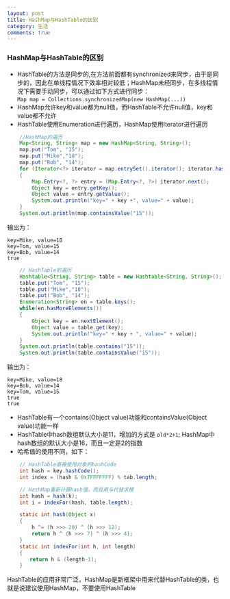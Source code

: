 ```yaml
---
layout: post
title: HashMap与HashTable的区别 
category: 生活
comments: true
---
```


### HashMap与HashTable的区别

* HashTable的方法是同步的,在方法前面都有synchronized来同步，由于是同步的，因此在单线程情况下效率相对较低；HashMap未经同步，在多线程情况下需要手动同步，可以通过如下方式进行同步：   
`Map map = Collections.synchronizedMap(new HashMap(...))`   
* HashMap允许key和value都为null值，而HashTable不允许null值，key和value都不允许   
* HashTable使用Enumeration进行遍历，HashMap使用Iterator进行遍历
```java
    //HashMap的遍历
    Map<String, String> map = new HashMap<String, String>();
    map.put("Tom", "15");  
    map.put("Mike","18");  
    map.put("Bob", "14");
    for (Iterator<?> iterator = map.entrySet().iterator(); iterator.hasNext();)
    {
        Map.Entry<?, ?> entry = (Map.Entry<?, ?>) iterator.next();
        Object key = entry.getKey();
        Object value = entry.getValue();			
        System.out.println("key=" + key +", value=" + value);
    }	
    System.out.println(map.containsValue("15"));
```
输出为：   
```
key=Mike, value=18
key=Tom, value=15
key=Bob, value=14
true
```
```java
    // HashTable的遍历
    Hashtable<String, String> table = new Hashtable<String, String>();  
    table.put("Tom", "15");  
    table.put("Mike","18");  
    table.put("Bob", "14");  
    Enumeration<String> en = table.keys();  
    while(en.hasMoreElements())
    {  
        Object key = en.nextElement();  
        Object value = table.get(key);  
        System.out.println("key=" + key + ", value=" + value);  
    }  
    System.out.println(table.contains("15"));
    System.out.println(table.containsValue("15"));
```
输出为：
```
key=Mike, value=18
key=Bob, value=14
key=Tom, value=15
true
true
```   
* HashTable有一个contains(Object value)功能和containsValue(Object value)功能一样   
* HashTable中hash数组默认大小是11，增加的方式是 `old*2+1`; HashMap中hash数组的默认大小是16，而且一定是2的指数   
* 哈希值的使用不同，如下：   
```java
    // HashTable直接使用对象的hashCode
    int hash = key.hashCode();
    int index = (hash & 0x7FFFFFFF) % tab.length;

    // HashMap重新计算hash值，而且用与代替求模
    int hash = hash(k);
    int i = indexFor(hash, table.length);

    static int hash(Object x)
    {
        h ^= (h >>> 20) ^ (h >>> 12);
        return h ^ (h >>> 7) ^ (h >>> 4);
    }
    static int indexFor(int h, int length) 
    {
　　    return h & (length-1);
    }
```
HashTable的应用非常广泛，HashMap是新框架中用来代替HashTable的类，也就是说建议使用HashMap，不要使用HashTable
